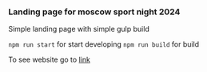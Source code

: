 ### Landing page for moscow sport night 2024

Simple landing page with simple gulp build

`npm run start` for start developing
`npm run build` for build

To see website go to [link](https://dihlofos.github.io/2024sportsnight/build/)

